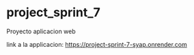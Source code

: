 # project_sprint_7
Proyecto aplicacion web

link a la applicacion: https://project-sprint-7-syap.onrender.com
